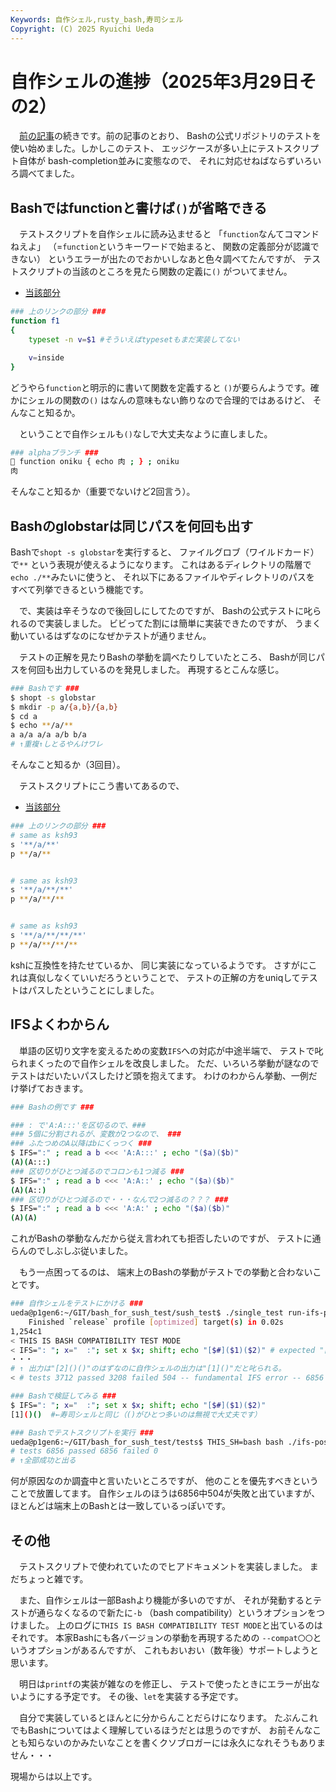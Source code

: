 ```yaml
---
Keywords: 自作シェル,rusty_bash,寿司シェル
Copyright: (C) 2025 Ryuichi Ueda
---
```


# 自作シェルの進捗（2025年3月29日その2）

　[前の記事](/?post=20250329)の続きです。前の記事のとおり、
Bashの公式リポジトリのテストを使い始めました。しかしこのテスト、
エッジケースが多い上にテストスクリプト自体が
bash-completion並みに変態なので、
それに対応せねばならずいろいろ調べてました。

## Bashではfunctionと書けば`()`が省略できる

　テストスクリプトを自作シェルに読み込ませると
「`function`なんてコマンドねえよ」
（=`function`というキーワードで始まると、
関数の定義部分が認識できない）
というエラーが出たのでおかいしなあと色々調べてたんですが、
テストスクリプトの当該のところを見たら関数の定義に`()`
がついてません。

* [当該部分](https://github.com/ryuichiueda/bash_for_sush_test/blob/80e51650daea4ce8b444b75e0a960dc08e724075/tests/nameref8.sub#L14-L19)

```bash
### 上のリンクの部分 ###
function f1
{
	typeset -n v=$1 #そういえばtypesetもまだ実装してない

	v=inside
}
```

どうやら`function`と明示的に書いて関数を定義すると
`()`が要らんようです。確かにシェルの関数の`()`
はなんの意味もない飾りなので合理的ではあるけど、
そんなこと知るか。

　ということで自作シェルも`()`なしで大丈夫なように直しました。

```bash
### alphaブランチ ###
🍣 function oniku { echo 肉 ; } ; oniku
肉
```

そんなこと知るか（重要でないけど2回言う）。


## Bashのglobstarは同じパスを何回も出す

Bashで`shopt -s globstar`を実行すると、
ファイルグロブ（ワイルドカード）で`**`
という表現が使えるようになります。
これはあるディレクトリの階層で`echo ./**`みたいに使うと、
それ以下にあるファイルやディレクトリのパスを
すべて列挙できるという機能です。

　で、実装は辛そうなので後回しにしてたのですが、
Bashの公式テストに叱られるので実装しました。
ビビってた割には簡単に実装できたのですが、
うまく動いているはずなのになぜかテストが通りません。

　テストの正解を見たりBashの挙動を調べたりしていたところ、
Bashが同じパスを何回も出力しているのを発見しました。
再現するとこんな感じ。

```bash
### Bashです ###
$ shopt -s globstar
$ mkdir -p a/{a,b}/{a,b}
$ cd a
$ echo **/a/**
a a/a a/a a/b b/a
# ↑重複↑しとるやんけワレ
```


そんなこと知るか（3回目）。

　テストスクリプトにこう書いてあるので、

* [当該部分](https://github.com/ryuichiueda/bash_for_sush_test/blob/80e51650daea4ce8b444b75e0a960dc08e724075/tests/globstar2.sub#L80-L90)

```bash
### 上のリンクの部分 ###
# same as ksh93
s '**/a/**'
p **/a/**


# same as ksh93
s '**/a/**/**'
p **/a/**/**


# same as ksh93
s '**/a/**/**/**'
p **/a/**/**/**
```

kshに互換性を持たせているか、
同じ実装になっているようです。
さすがにこれは真似しなくていいだろうということで、
テストの正解の方をuniqしてテストはパスしたということにしました。


## IFSよくわからん

　単語の区切り文字を変えるための変数`IFS`への対応が中途半端で、
テストで叱られまくったので自作シェルを改良しました。
ただ、いろいろ挙動が謎なのでテストはだいたいパスしたけど頭を抱えてます。
わけのわからん挙動、一例だけ挙げておきます。

```bash
### Bashの例です ###

### : で'A:A:::'を区切るので、###
### 5個に分割されるが、変数が2つなので、 ###
### ふたつめのA以降はbにくっつく ###
$ IFS=":" ; read a b <<< 'A:A:::' ; echo "($a)($b)"
(A)(A:::)
### 区切りがひとつ減るのでコロンも1つ減る ###
$ IFS=":" ; read a b <<< 'A:A::' ; echo "($a)($b)"
(A)(A::)
### 区切りがひとつ減るので・・・なんで2つ減るの？？？ ###
$ IFS=":" ; read a b <<< 'A:A:' ; echo "($a)($b)"
(A)(A)
```

これがBashの挙動なんだから従え言われても拒否したいのですが、
テストに通らんのでしぶしぶ従いました。

　もう一点困ってるのは、
端末上のBashの挙動がテストでの挙動と合わないことです。

```bash
### 自作シェルをテストにかける ###
ueda@p1gen6:~/GIT/bash_for_sush_test/sush_test$ ./single_test run-ifs-posix
    Finished `release` profile [optimized] target(s) in 0.02s
1,254c1
< THIS IS BASH COMPATIBILITY TEST MODE
< IFS=": "; x="  :"; set x $x; shift; echo "[$#]($1)($2)" # expected "[2]()()" got "[1]()"
・・・
# ↑ 出力は"[2]()()"のはずなのに自作シェルの出力は"[1]()"だと叱られる。
< # tests 3712 passed 3208 failed 504 -- fundamental IFS error -- 6856 tests expected

### Bashで検証してみる ###
$ IFS=": "; x="  :"; set x $x; shift; echo "[$#]($1)($2)"
[1]()()  #←寿司シェルと同じ（()がひとつ多いのは無視で大丈夫です）

### Bashでテストスクリプトを実行 ###
ueda@p1gen6:~/GIT/bash_for_sush_test/tests$ THIS_SH=bash bash ./ifs-posix.tests
# tests 6856 passed 6856 failed 0
# ↑全部成功と出る
```

何が原因なのか調査中と言いたいところですが、
他のことを優先すべきということで放置してます。
自作シェルのほうは6856中504が失敗と出ていますが、
ほとんどは端末上のBashとは一致しているっぽいです。

## その他

　テストスクリプトで使われていたのでヒアドキュメントを実装しました。
まだちょっと雑です。

　また、自作シェルは一部Bashより機能が多いのですが、
それが発動するとテストが通らなくなるので新たに`-b`
（bash compatibility）というオプションをつけました。
上のログに`THIS IS BASH COMPATIBILITY TEST MODE`と出ているのはそれです。
本家Bashにも各バージョンの挙動を再現するための
`--compat〇〇`というオプションがあるんですが、
これもおいおい（数年後）サポートしようと思います。

　明日は`printf`の実装が雑なのを修正し、
テストで使ったときにエラーが出ないようにする予定です。
その後、`let`を実装する予定です。

　自分で実装しているとほんとに分からんことだらけになります。
たぶんこれでもBashについてはよく理解しているほうだとは思うのですが、
お前そんなことも知らないのかみたいなことを書くクソブロガーには永久になれそうもありません・・・

現場からは以上です。
